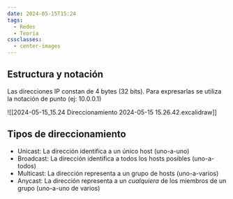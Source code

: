 ```yaml
---
date: 2024-05-15T15:24
tags:
  - Redes
  - Teoría
cssclasses:
  - center-images
---
```

## Estructura y notación

Las direcciones IP constan de 4 bytes (32 bits). Para expresarlas se utiliza la notación de punto (ej: 10.0.0.1)

![[2024-05-15_15.24 Direccionamiento 2024-05-15 15.26.42.excalidraw]]
## Tipos de direccionamiento

* Unicast: La dirección identifica a un único host (uno-a-uno)
* Broadcast: La dirección identifica a todos los hosts posibles (uno-a-todos)
* Multicast: La dirección representa a un grupo de hosts (uno-a-varios)
* Anycast: La dirección representa a un *cualquiera* de los miembros de un grupo (uno-a-uno de varios)